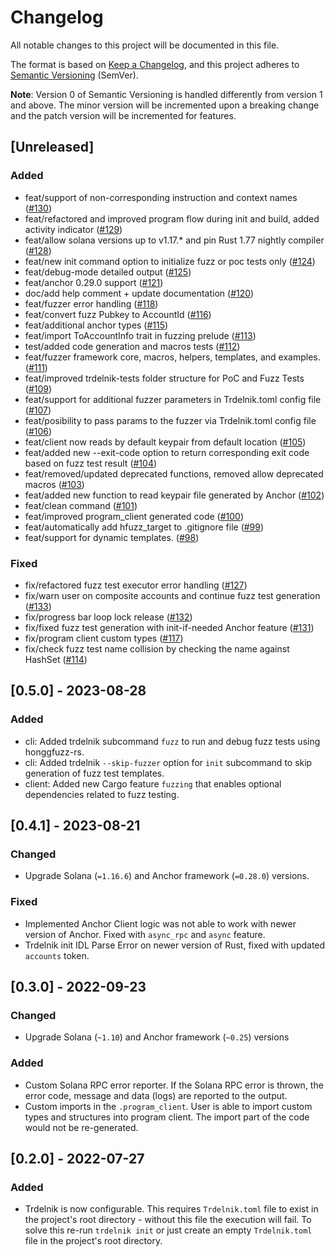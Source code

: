 # Changelog

All notable changes to this project will be documented in this file.

The format is based on [Keep a Changelog](https://keepachangelog.com/en/1.0.0/),
and this project adheres to [Semantic Versioning](https://semver.org/spec/v2.0.0.html) (SemVer).

**Note**: Version 0 of Semantic Versioning is handled differently from version 1 and above. The minor version will be
incremented upon a breaking change and the patch version will be incremented for features.

## [Unreleased]
### Added
- feat/support of non-corresponding instruction and context names ([#130](https://github.com/Ackee-Blockchain/trdelnik/pull/130))
- feat/refactored and improved program flow during init and build, added activity indicator ([#129](https://github.com/Ackee-Blockchain/trdelnik/pull/129))
- feat/allow solana versions up to v1.17.* and pin Rust 1.77 nightly compiler ([#128](https://github.com/Ackee-Blockchain/trdelnik/pull/128))
- feat/new init command option to initialize fuzz or poc tests only ([#124](https://github.com/Ackee-Blockchain/trdelnik/pull/124))
- feat/debug-mode detailed output ([#125](https://github.com/Ackee-Blockchain/trdelnik/pull/125))
- feat/anchor 0.29.0 support ([#121](https://github.com/Ackee-Blockchain/trdelnik/pull/121))
- doc/add help comment + update documentation ([#120](https://github.com/Ackee-Blockchain/trdelnik/pull/120))
- feat/fuzzer error handling ([#118](https://github.com/Ackee-Blockchain/trdelnik/pull/118))
- feat/convert fuzz Pubkey to AccountId ([#116](https://github.com/Ackee-Blockchain/trdelnik/pull/116))
- feat/additional anchor types ([#115](https://github.com/Ackee-Blockchain/trdelnik/pull/115))
- feat/import ToAccountInfo trait in fuzzing prelude ([#113](https://github.com/Ackee-Blockchain/trdelnik/pull/113))
- test/added code generation and macros tests ([#112](https://github.com/Ackee-Blockchain/trdelnik/pull/112))
- feat/fuzzer framework core, macros, helpers, templates, and examples. ([#111](https://github.com/Ackee-Blockchain/trdelnik/pull/111))
- feat/improved trdelnik-tests folder structure for PoC and Fuzz Tests ([#109](https://github.com/Ackee-Blockchain/trdelnik/pull/109))
- feat/support for additional fuzzer parameters in Trdelnik.toml config file ([#107](https://github.com/Ackee-Blockchain/trdelnik/pull/107))
- feat/posibility to pass params to the fuzzer via Trdelnik.toml config file ([#106](https://github.com/Ackee-Blockchain/trdelnik/pull/106))
- feat/client now reads by default keypair from default location ([#105](https://github.com/Ackee-Blockchain/trdelnik/pull/105))
- feat/added new --exit-code option to return corresponding exit code based on fuzz test result ([#104](https://github.com/Ackee-Blockchain/trdelnik/pull/104))
- feat/removed/updated deprecated functions, removed allow deprecated macros ([#103](https://github.com/Ackee-Blockchain/trdelnik/pull/103))
- feat/added new function to read keypair file generated by Anchor ([#102](https://github.com/Ackee-Blockchain/trdelnik/pull/102))
- feat/clean command ([#101](https://github.com/Ackee-Blockchain/trdelnik/pull/101))
- feat/improved program_client generated code ([#100](https://github.com/Ackee-Blockchain/trdelnik/pull/100))
- feat/automatically add hfuzz_target to .gitignore file ([#99](https://github.com/Ackee-Blockchain/trdelnik/pull/99))
- feat/support for dynamic templates. ([#98](https://github.com/Ackee-Blockchain/trdelnik/pull/98))

### Fixed
- fix/refactored fuzz test executor error handling ([#127](https://github.com/Ackee-Blockchain/trdelnik/pull/127))
- fix/warn user on composite accounts and continue fuzz test generation ([#133](https://github.com/Ackee-Blockchain/trdelnik/pull/133))
- fix/progress bar loop lock release ([#132](https://github.com/Ackee-Blockchain/trdelnik/pull/132))
- fix/fixed fuzz test generation with init-if-needed Anchor feature ([#131](https://github.com/Ackee-Blockchain/trdelnik/pull/131))
- fix/program client custom types ([#117](https://github.com/Ackee-Blockchain/trdelnik/pull/117))
- fix/check fuzz test name collision by checking the name against HashSet ([#114](https://github.com/Ackee-Blockchain/trdelnik/pull/114))


## [0.5.0] - 2023-08-28
### Added
- cli: Added trdelnik subcommand `fuzz` to run and debug fuzz tests using honggfuzz-rs.
- cli: Added trdelnik `--skip-fuzzer` option for `init` subcommand to skip generation of fuzz test templates.
- client: Added new Cargo feature `fuzzing` that enables optional dependencies related to fuzz testing.

## [0.4.1] - 2023-08-21
### Changed
- Upgrade Solana (`=1.16.6`) and Anchor framework (`=0.28.0`) versions.
### Fixed
- Implemented Anchor Client logic was not able to work with newer version of Anchor. Fixed with `async_rpc` and `async` feature.
- Trdelnik init IDL Parse Error on newer version of Rust, fixed with updated `accounts` token.


## [0.3.0] - 2022-09-23
### Changed
- Upgrade Solana (`~1.10`) and Anchor framework (`~0.25`) versions

### Added
- Custom Solana RPC error reporter. If the Solana RPC error is thrown, the error code, message and data (logs) are reported to the output.
- Custom imports in the `.program_client`. User is able to import custom types and structures into program client. The import part of the code would not be re-generated.

## [0.2.0] - 2022-07-27
### Added
- Trdelnik is now configurable. This requires `Trdelnik.toml` file to exist in the project's root directory - without this file the execution will fail. To solve this re-run `trdelnik init` or just create an empty `Trdelnik.toml` file in the project's root directory.

